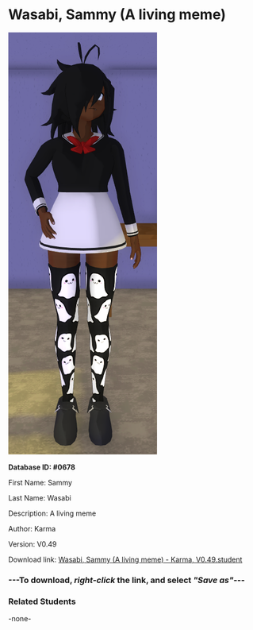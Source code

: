 # Wasabi, Sammy (A living meme)

<img src="../../Files/Images/Wasabi, Sammy (A living meme).png" title="Wasabi, Sammy (A living meme) - Karma, V0.49">

**Database ID: #0678**

First Name: Sammy

Last Name: Wasabi

Description: A living meme

Author: Karma

Version: V0.49

Download link: <a href="https://raw.githubusercontent.com/Arbiter1223/Daigaku-Gurashi-Custom-Students/master/Files/Student%20Files/Wasabi%2C%20Sammy%20(A%20living%20meme)%20-%20Karma%2C%20V0.49.student">Wasabi, Sammy (A living meme) - Karma, V0.49.student</a>

### ---**To download, _right-click_ the link, and select _"Save as"_**---

### Related Students

-none-
